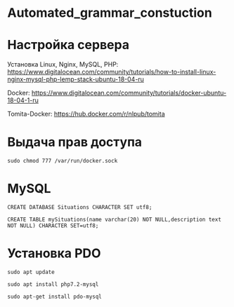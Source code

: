 # Automated_grammar_constuction

# Настройка сервера

Установка Linux, Nginx, MySQL, PHP:  https://www.digitalocean.com/community/tutorials/how-to-install-linux-nginx-mysql-php-lemp-stack-ubuntu-18-04-ru

Docker: https://www.digitalocean.com/community/tutorials/docker-ubuntu-18-04-1-ru

Tomita-Docker: https://hub.docker.com/r/nlpub/tomita

# Выдача прав доступа

`sudo chmod 777 /var/run/docker.sock` 

# MySQL

`CREATE DATABASE Situations CHARACTER SET utf8;`

`CREATE TABLE mySituations(name varchar(20) NOT NULL,description text NOT NULL) CHARACTER SET=utf8;`


# Установка PDO

`sudo apt update`

`sudo apt install php7.2-mysql`

`sudo apt-get install pdo-mysql`

